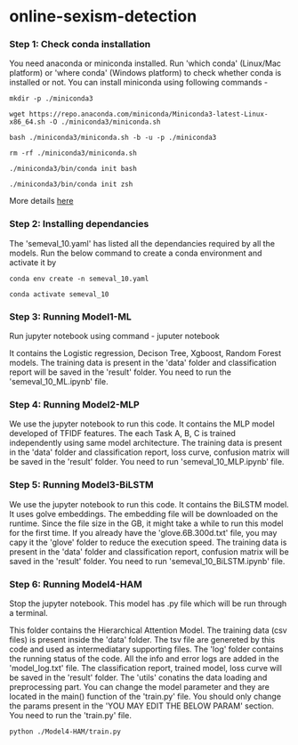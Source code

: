 # online-sexism-detection

### Step 1: Check conda installation

You need anaconda or miniconda installed. Run 'which conda' (Linux/Mac platform) or 'where conda' (Windows platform) to check whether conda is installed or not.
You can install miniconda using following commands -
```
mkdir -p ./miniconda3

wget https://repo.anaconda.com/miniconda/Miniconda3-latest-Linux-x86_64.sh -O ./miniconda3/miniconda.sh

bash ./miniconda3/miniconda.sh -b -u -p ./miniconda3

rm -rf ./miniconda3/miniconda.sh

./miniconda3/bin/conda init bash

./miniconda3/bin/conda init zsh
```

More details [here](https://docs.conda.io/en/latest/miniconda.html)

### Step 2: Installing dependancies

The 'semeval_10.yaml' has listed all the dependancies required by all the models. Run the below command to create a conda environment and activate it by
```
conda env create -n semeval_10.yaml

conda activate semeval_10
```
### Step 3: Running Model1-ML

Run jupyter notebook using command - juputer notebook

It contains the Logistic regression, Decison Tree, Xgboost, Random Forest models.
The training data is present in the 'data' folder and classification report will be saved in the 'result' folder.
You need to run the 'semeval_10_ML.ipynb' file.

### Step 4: Running Model2-MLP

We use the jupyter notebook to run this code. It contains the MLP model developed of TFIDF features. The each Task A, B, C is trained independently using same model architecture. 
The training data is present in the 'data' folder and classification report, loss curve, confusion matrix will be saved in the 'result' folder.
You need to run 'semeval_10_MLP.ipynb' file.

### Step 5: Running Model3-BiLSTM

We use the jupyter notebook to run this code. It contains the BiLSTM model. It uses golve embeddings. The embedding file will be downloaded on the runtime. Since the file size in the GB, it might take a while to
run this model for the first time. If you already have the 'glove.6B.300d.txt' file, you may capy it the 'glove' folder to reduce the execution speed.
The training data is present in the 'data' folder and classification report, confusion matrix will be saved in the 'result' folder.
You need to run 'semeval_10_BiLSTM.ipynb' file.

### Step 6: Running Model4-HAM

Stop the jupyter notebook. This model has .py file which will be run through a terminal.

This folder contains the Hierarchical Attention Model. The training data (csv files) is present inside the 'data' folder. The tsv file are genereted by this
code and used as intermediatary supporting files. 
The 'log' folder contains the running status of the code. All the info and error logs are added in the 'model_log.txt' file.
The classification report, trained model, loss curve will be saved in the 'result' folder.
The 'utils' conatins the data loading and preprocessing part.
You can change the model parameter and they are located in the main() function of the 'train.py' file. You should only change the params present in the
'YOU MAY EDIT THE BELOW PARAM' section.
You need to run the 'train.py' file.
```
python ./Model4-HAM/train.py
```
